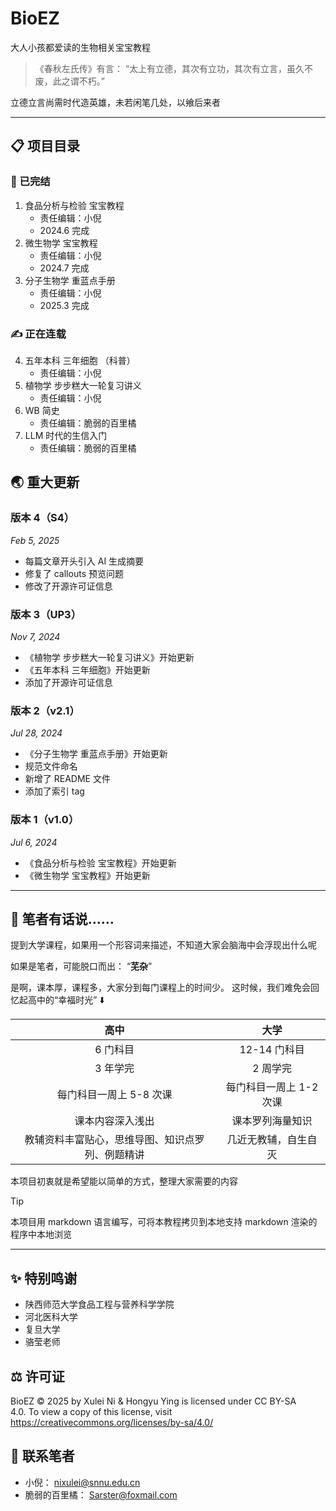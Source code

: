 # BioEZ
大人小孩都爱读的生物相关宝宝教程


> 《春秋左氏传》有言：
> “太上有立德，其次有立功，其次有立言，虽久不废，此之谓不朽。”

立德立言尚需时代造英雄，未若闲笔几处，以飨后来者

---
## 📋 项目目录
### 🎊 已完结
1. 食品分析与检验 宝宝教程
	- 责任编辑：小倪
	- 2024.6 完成
2. 微生物学 宝宝教程
	- 责任编辑：小倪
	- 2024.7 完成
3. 分子生物学 重蓝点手册
	- 责任编辑：小倪
	- 2025.3 完成

###  ✍️ 正在连载
4. 五年本科 三年细胞 （科普）
	- 责任编辑：小倪
5. 植物学 步步糕大一轮复习讲义
	- 责任编辑：小倪
6. WB 简史
	- 责任编辑：脆弱的百里橘
7. LLM 时代的生信入门
	- 责任编辑：脆弱的百里橘

## 🌏 重大更新

### 版本 4（S4）
*Feb 5, 2025*

- 每篇文章开头引入 AI 生成摘要
- 修复了 callouts 预览问题
- 修改了开源许可证信息

### 版本 3（UP3）
*Nov 7, 2024*

- 《植物学 步步糕大一轮复习讲义》开始更新
- 《五年本科 三年细胞》开始更新
- 添加了开源许可证信息

### 版本 2（v2.1）
*Jul 28, 2024*

- 《分子生物学 重蓝点手册》开始更新
- 规范文件命名
- 新增了 README 文件
- 添加了索引 tag

### 版本 1（v1.0）
*Jul 6, 2024*

- 《食品分析与检验 宝宝教程》开始更新
- 《微生物学 宝宝教程》开始更新

---
## 💬 笔者有话说……
提到大学课程，如果用一个形容词来描述，不知道大家会脑海中会浮现出什么呢

如果是笔者，可能脱口而出：
“**芜杂**”

是啊，课本厚，课程多，大家分到每门课程上的时间少。
这时候，我们难免会回忆起高中的“幸福时光” ⬇️

|            高中            |       大学       |
| :----------------------: | :------------: |
|          6 门科目           |   12-14 门科目    |
|          3 年学完           |     2 周学完      |
|      每门科目一周上 5-8 次课      | 每门科目一周上 1-2 次课 |
|         课本内容深入浅出         |    课本罗列海量知识    |
| 教辅资料丰富贴心，思维导图、知识点罗列、例题精讲 |   几近无教辅，自生自灭   |
 
本项目初衷就是希望能以简单的方式，整理大家需要的内容

> [!TIP]
> 本项目用 markdown 语言编写，可将本教程拷贝到本地支持 markdown 渲染的程序中本地浏览


---
## ✨ 特别鸣谢
- 陕西师范大学食品工程与营养科学学院
- 河北医科大学
- 复旦大学
- 骆莹老师

## ⚖️ 许可证
BioEZ © 2025 by Xulei Ni & Hongyu Ying is licensed under CC BY-SA 4.0. To view a copy of this license, visit https://creativecommons.org/licenses/by-sa/4.0/


## 📮 联系笔者
- 小倪： nixulei@snnu.edu.cn
- 脆弱的百里橘： Sarster@foxmail.com

